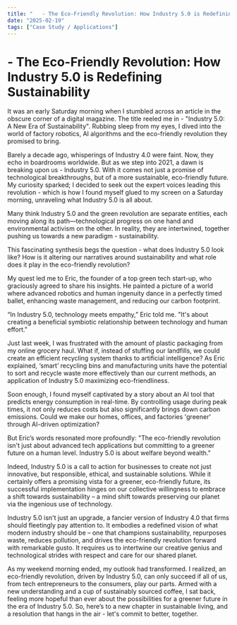 ```yaml
---
title: "   - The Eco-Friendly Revolution: How Industry 5.0 is Redefining Sustainability"
date: "2025-02-19"
tags: ["Case Study / Applications"]
---
```


#    - The Eco-Friendly Revolution: How Industry 5.0 is Redefining Sustainability

It was an early Saturday morning when I stumbled across an article in the obscure corner of a digital magazine. The title reeled me in - "Industry 5.0: A New Era of Sustainability". Rubbing sleep from my eyes, I dived into the world of factory robotics, AI algorithms and the eco-friendly revolution they promised to bring. 

Barely a decade ago, whisperings of Industry 4.0 were faint. Now, they echo in boardrooms worldwide. But as we step into 2021, a dawn is breaking upon us - Industry 5.0. With it comes not just a promise of technological breakthroughs, but of a more sustainable, eco-friendly future. My curiosity sparked; I decided to seek out the expert voices leading this revolution - which is how I found myself glued to my screen on a Saturday morning, unraveling what Industry 5.0 is all about.

Many think Industry 5.0 and the green revolution are separate entities, each moving along its path—technological progress on one hand and environmental activism on the other. In reality, they are intertwined, together pushing us towards a new paradigm - sustainability.

This fascinating synthesis begs the question - what does Industry 5.0 look like? How is it altering our narratives around sustainability and what role does it play in the eco-friendly revolution?

My quest led me to Eric, the founder of a top green tech start-up, who graciously agreed to share his insights. He painted a picture of a world where advanced robotics and human ingenuity dance in a perfectly timed ballet, enhancing waste management, and reducing our carbon footprint.

“In Industry 5.0, technology meets empathy,” Eric told me. "It's about creating a beneficial symbiotic relationship between technology and human effort."

Just last week, I was frustrated with the amount of plastic packaging from my online grocery haul. What if, instead of stuffing our landfills, we could create an efficient recycling system thanks to artificial intelligence? As Eric explained, ‘smart’ recycling bins and manufacturing units have the potential to sort and recycle waste more effectively than our current methods, an application of Industry 5.0 maximizing eco-friendliness.

Soon enough, I found myself captivated by a story about an AI tool that predicts energy consumption in real-time. By controlling usage during peak times, it not only reduces costs but also significantly brings down carbon emissions. Could we make our homes, offices, and factories 'greener' through AI-driven optimization? 

But Eric’s words resonated more profoundly: "The eco-friendly revolution isn't just about advanced tech applications but committing to a greener future on a human level. Industry 5.0 is about welfare beyond wealth."

Indeed, Industry 5.0 is a call to action for businesses to create not just innovative, but responsible, ethical, and sustainable solutions.  While it certainly offers a promising vista for a greener, eco-friendly future, its successful implementation hinges on our collective willingness to embrace a shift towards sustainability – a mind shift towards preserving our planet via the ingenious use of technology.

Industry 5.0 isn't just an upgrade, a fancier version of Industry 4.0 that firms should fleetingly pay attention to. It embodies a redefined vision of what modern industry should be – one that champions sustainability, repurposes waste, reduces pollution, and drives the eco-friendly revolution forward with remarkable gusto. It requires us to intertwine our creative genius and technological strides with respect and care for our shared planet.

As my weekend morning ended, my outlook had transformed. I realized, an eco-friendly revolution, driven by Industry 5.0, can only succeed if all of us, from tech entrepreneurs to the consumers, play our parts. Armed with a new understanding and a cup of sustainably sourced coffee, I sat back, feeling more hopeful than ever about the possibilities for a greener future in the era of Industry 5.0. So, here’s to a new chapter in sustainable living, and a resolution that hangs in the air - let's commit to better, together.
